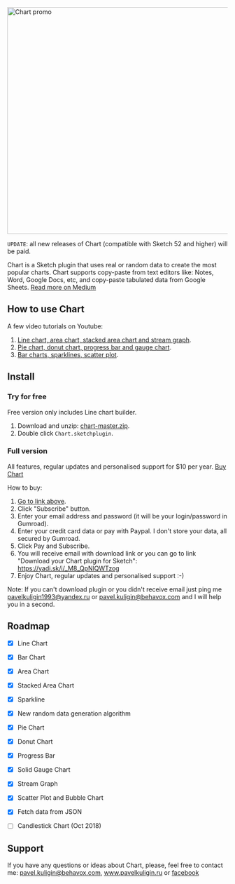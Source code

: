 <img width="888" height="517" src="https://raw.githubusercontent.com/pavelkuligin/chart/master/images/chart-2x.png" title="Chart promo">

`UPDATE`: all new releases of Chart (compatible with Sketch 52 and higher) will be paid.

Chart is a Sketch plugin that uses real or random data to create the most popular charts. Chart supports copy-paste from text editors like: Notes, Word, Google Docs, etc, and copy-paste tabulated data from Google Sheets. [Read more on Medium](https://medium.com/@pavelkuligin/chart-the-most-powerful-data-visualization-plugin-for-sketch-6849155e09ab)


## How to use Chart

A few video tutorials on Youtube:
1. [Line chart, area chart, stacked area chart and stream graph](https://youtu.be/CvwgN6-Ajpg).
2. [Pie chart, donut chart, progress bar and gauge chart](https://youtu.be/12bcYMmtDbU).
3. [Bar charts, sparklines, scatter plot](https://youtu.be/zTvFl86aoXk).


## Install

### Try for free

Free version only includes Line chart builder.
1. Download and unzip: [chart-master.zip](https://github.com/pavelkuligin/chart/archive/master.zip).
2. Double click `Chart.sketchplugin`.

### Full version

All features, regular updates and personalised support for $10 per year.
[Buy Chart](https://gumroad.com/l/sjPyY)

How to buy:
1. [Go to link above](https://gumroad.com/l/sjPyY).
2. Click "Subscribe" button.
3. Enter your email address and password (it will be your login/password in Gumroad).
4. Enter your credit card data or pay with Paypal. I don't store your data, all secured by Gumroad.
5. Click Pay and Subscribe.
6. You will receive email with download link or you can go to link "Download your Chart plugin for Sketch": https://yadi.sk/i/_M8_QpNlQWTzog
7. Enjoy Chart, regular updates and personalised support :-)

Note: If you can't download plugin or you didn't receive email just ping me pavelkuligin1993@yandex.ru or pavel.kuligin@behavox.com 
and I will help you in a second.



## Roadmap

- [x] Line Chart
- [x] Bar Chart
- [x] Area Chart
- [x] Stacked Area Chart
- [x] Sparkline
- [x] New random data generation algorithm
- [x] Pie Chart
- [x] Donut Chart
- [x] Progress Bar
- [x] Solid Gauge Chart
- [x] Stream Graph
- [x] Scatter Plot and Bubble Chart
- [x] Fetch data from JSON
- [ ] Candlestick Chart (Oct 2018)


## Support

If you have any questions or ideas about Chart, please, feel free to contact me:
pavel.kuligin@behavox.com, www.pavelkuligin.ru or [facebook](https://www.facebook.com/kuligin.pavel)
